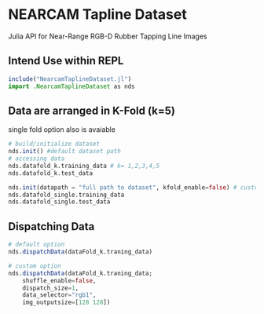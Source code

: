 # NEARCAM Tapline Dataset
 Julia API for Near-Range RGB-D Rubber Tapping Line Images 

## Intend Use within REPL
```julia
include("NearcamTaplineDataset.jl")
import .NearcamTaplineDataset as nds
```
## Data are arranged in K-Fold (k=5) 
single fold option also is avaiable
```julia
# build/initialize dataset
nds.init() #default dataset path
# accessing data
nds.datafold_k.training_data # k= 1,2,3,4,5
nds.datafold_k.test_data

nds.init(datapath = "full path to dataset", kfold_enable=false) # custom path with single fold option
nds.datafold_single.training_data
nds.datafold_single.test_data
```
## Dispatching Data
```julia
# default option
nds.dispatchData(dataFold_k.traning_data)

# custom option
nds.dispatchData(dataFold_k.traning_data; 
    shuffle_enable=false,
    dispatch_size=1, 
    data_selector="rgb1", 
    img_outputsize=[128 128])
```
